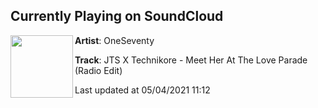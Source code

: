 ## Currently Playing on SoundCloud

[<img align="left" width="100" src="https://i1.sndcdn.com/artworks-EJnyo6QJLlRwvgJF-nFpcag-t500x500.jpg">](https://soundcloud.com/oneseventy/jts-x-technikore-meet-her-at-the-love-parade-radio-edit)

**Artist**: OneSeventy 

**Track**: JTS X Technikore - Meet Her At The Love Parade (Radio Edit)

Last updated at 05/04/2021 11:12

